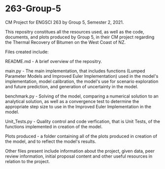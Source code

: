 # 263-Group-5
CM Project for ENGSCI 263 by Group 5, Semester 2, 2021.

This repositry constitues all the resources used, as well as the code, documents, and plots produced by Group 5, in their CM project regarding the Thermal Recovery of Bitumen on the West Coast of NZ. 

Files created include:

README.md - A brief overview of the repositry. 

main.py - The main implementation, that includes functions (Lumped Parameter Models and Improved Euler Implementation) used in the model's implementation, model calibration, the model's use for scenario exploration and future prediction, and generation of uncertainty in the model. 

benchmark.py - Solving of the model, comparing a numerical solution to an analytical solution, as well as a convergence test to determine the appropriate step size to use in the Improved Euler Implementation in the model. 

Unit_Tests.py - Quality control and code verfication, that is Unit Tests, of the functions implemented in creation of the model. 

Plots produced - a folder containing all of the plots produced in creation of the model, and to reflect the model's results. 

Other files present include information about the project, given data, peer review information, initial proposal content and other useful resources in relation to the project. 
